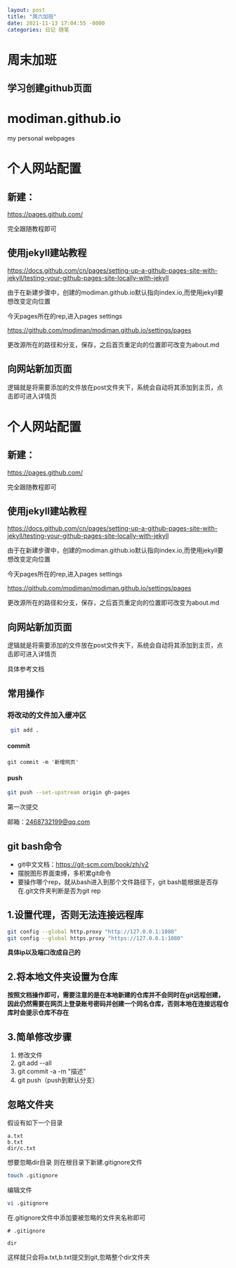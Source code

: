 ```yaml
layout: post
title: "周六加班"
date: 2021-11-13 17:04:55 -0000
categories: 日记 随笔
```

# 周末加班

## 学习创建github页面

# modiman.github.io

my personal webpages

# 个人网站配置

## 新建：

https://pages.github.com/

完全跟随教程即可

## 使用jekyll建站教程

https://docs.github.com/cn/pages/setting-up-a-github-pages-site-with-jekyll/testing-your-github-pages-site-locally-with-jekyll	

由于在新建步骤中，创建的modiman.github.io默认指向index.io,而使用jekyll要想改变定向位置

今天pages所在的rep,进入pages settings

https://github.com/modiman/modiman.github.io/settings/pages

更改源所在的路径和分支，保存，之后首页重定向的位置即可改变为about.md



## 向网站新加页面

逻辑就是将需要添加的文件放在post文件夹下，系统会自动将其添加到主页，点击即可进入详情页

# 个人网站配置

## 新建：

https://pages.github.com/

完全跟随教程即可

## 使用jekyll建站教程

https://docs.github.com/cn/pages/setting-up-a-github-pages-site-with-jekyll/testing-your-github-pages-site-locally-with-jekyll	

由于在新建步骤中，创建的modiman.github.io默认指向index.io,而使用jekyll要想改变定向位置

今天pages所在的rep,进入pages settings

https://github.com/modiman/modiman.github.io/settings/pages

更改源所在的路径和分支，保存，之后首页重定向的位置即可改变为about.md

## 向网站新加页面

逻辑就是将需要添加的文件放在post文件夹下，系统会自动将其添加到主页，点击即可进入详情页

具体参考文档



## 常用操作

### 将改动的文件加入缓冲区

```bash
 git add .
```

#### commit

```bas
git commit -m '新增网页'
```

#### push

```bash
git push --set-upstream origin gh-pages
```

第一次提交

邮箱：2468732199@qq.com

## git bash命令

* git中文文档：https://git-scm.com/book/zh/v2
* 摆脱图形界面束缚，多积累git命令
* 要操作哪个rep，就从bash进入到那个文件路径下，git bash能根据是否存在.git文件夹判断是否为git rep

## 1.设置代理，否则无法连接远程库

```bash
git config --global http.proxy "http://127.0.0.1:1080"
git config --global https.proxy "https://127.0.0.1:1080"
```

**具体ip以及端口改成自己的**

## 2.将本地文件夹设置为仓库

**按照文档操作即可，需要注意的是在本地新建的仓库并不会同时在git远程创建，因此仍然需要在网页上登录账号密码并创建一个同名仓库，否则本地在连接远程仓库时会提示仓库不存在**

## 3.简单修改步骤

1. 修改文件
2. git add --all
3. git commit  -a -m  "描述"
4. git push（push到默认分支）



## 忽略文件夹



假设有如下一个目录
```
a.txt
b.txt
dir/c.txt
```

想要忽略dir目录
则在根目录下新建.gitignore文件
```bash
touch .gitignore
```
编辑文件
```bash
vi .gitignore
```
在.gitignore文件中添加要被忽略的文件夹名称即可
```
# .gitignore

dir
```
这样就只会将a.txt,b.txt提交到git,忽略整个dir文件夹


